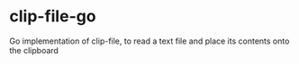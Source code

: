 # clip-file-go
Go implementation of clip-file, to read a text file and place its contents onto the clipboard
